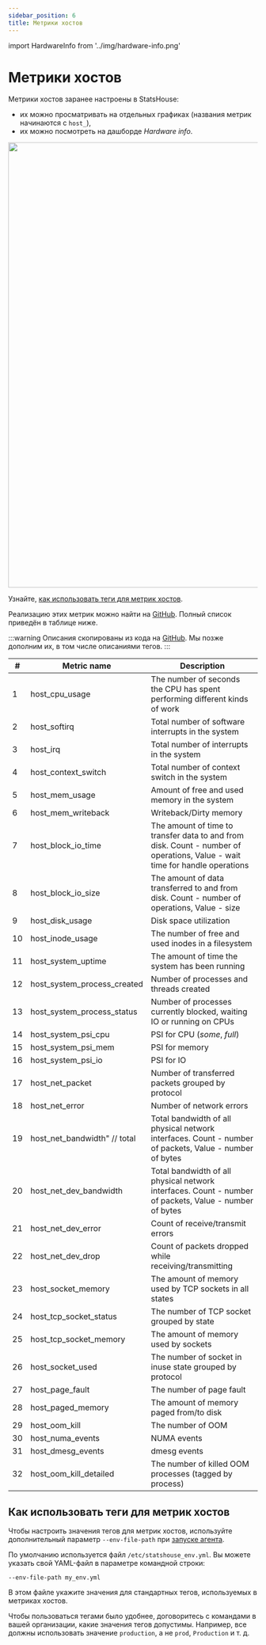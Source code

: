 ```yaml
---
sidebar_position: 6
title: Метрики хостов
---
```


import HardwareInfo from '../img/hardware-info.png'

# Метрики хостов

Метрики хостов заранее настроены в StatsHouse:
* их можно просматривать на отдельных графиках (названия метрик начинаются с `host_`),
* их можно посмотреть на дашборде _Hardware info_.

<img src={HardwareInfo} width="900"/>

Узнайте, 
[как использовать теги для метрик хостов](#как-использовать-теги-для-метрик-хостов).

Реализацию этих метрик можно найти на
[GitHub](https://github.com/VKCOM/statshouse/blob/1c45de2c5ecee27a767a4821ed85315c1a0dff49/internal/format/predefined_hardware.go#L37).
Полный список приведён в таблице ниже.

:::warning
Описания скопированы из кода на
[GitHub](https://github.com/VKCOM/statshouse/blob/1c45de2c5ecee27a767a4821ed85315c1a0dff49/internal/forma/predefined_hardware.go#L37).
Мы позже дополним их, в том числе описаниями тегов.
:::

| #  | Metric name                  | Description                                                                                                                 |
|----|------------------------------|-----------------------------------------------------------------------------------------------------------------------------|
| 1  | host_cpu_usage               | The number of seconds the CPU has spent performing different kinds of work                                                  |
| 2  | host_softirq                 | Total number of software interrupts in the system                                                                           |
| 3  | host_irq                     | Total number of interrupts in the system                                                                                    |
| 4  | host_context_switch          | Total number of context switch in the system                                                                                |
| 5  | host_mem_usage               | Amount of free and used memory in the system                                                                                |
| 6  | host_mem_writeback           | Writeback/Dirty memory                                                                                                      |
| 7  | host_block_io_time           | The amount of time to transfer data to and from disk. Count - number of operations, Value - wait time for handle operations |
| 8  | host_block_io_size           | The amount of data transferred to and from disk. Count - number of operations, Value - size                                 |
| 9  | host_disk_usage              | Disk space utilization                                                                                                      |
| 10 | host_inode_usage             | The number of free and used inodes in a filesystem                                                                          |
| 11 | host_system_uptime           | The amount of time the system has been running                                                                              |
| 12 | host_system_process_created  | Number of processes and threads created                                                                                     |
| 13 | host_system_process_status   | Number of processes currently blocked, waiting IO or running on CPUs                                                        |
| 14 | host_system_psi_cpu          | PSI for CPU (_some_, _full_)                                                                                                    |
| 15 | host_system_psi_mem          | PSI for memory                                                                 <br/>                                        |
| 16 | host_system_psi_io           | PSI for IO                                                                                                                  |
| 17 | host_net_packet              | Number of transferred packets grouped by protocol                                                                           |
| 18 | host_net_error               | Number of network errors                                                                                                    |
| 19 | host_net_bandwidth" // total | Total bandwidth of all physical network interfaces. Count - number of packets, Value - number of bytes                      |
| 20 | host_net_dev_bandwidth       | Total bandwidth of all physical network interfaces. Count - number of packets, Value - number of bytes                      |
| 21 | host_net_dev_error           | Count of receive/transmit errors                                                                                            |
| 22 | host_net_dev_drop            | Count of packets dropped while receiving/transmitting                                                                       |
| 23 | host_socket_memory           | The amount of memory used by TCP sockets in all states                                                                      |
| 24 | host_tcp_socket_status       | The number of TCP socket grouped by state                                                                                   |
| 25 | host_tcp_socket_memory       | The amount of memory used by sockets                                                                                        |
| 26 | host_socket_used             | The number of socket in inuse state grouped by protocol                                                                     |
| 27 | host_page_fault              | The number of page fault                                                                                                    |
| 28 | host_paged_memory            | The amount of memory paged from/to disk                                                                                     |
| 29 | host_oom_kill                | The number of OOM                                                                                                           |
| 30 | host_numa_events             | NUMA events                                                                                                                 |
| 31 | host_dmesg_events            | dmesg events                                                                                                                |
| 32 | host_oom_kill_detailed       | The number of killed OOM processes (tagged by process)                                                                      |

## Как использовать теги для метрик хостов

Чтобы настроить значения тегов для метрик хостов, используйте дополнительный параметр `--env-file-path`
при [запуске агента](install.md#агенты).

По умолчанию используется файл `/etc/statshouse_env.yml`. 
Вы можете указать свой YAML-файл в параметре командной строки:

```
--env-file-path my_env.yml
```

В этом файле укажите значения для стандартных тегов, используемых в метриках хостов.

[//]: # ()
[//]: # (```)

[//]: # (hostname: myhost)

[//]: # (env: production)

[//]: # (group: group_name)

[//]: # (dc: data_center_name)

[//]: # (region: spb)

[//]: # (owner: example_team)

[//]: # (```)

Чтобы пользоваться тегами было удобнее, договоритесь с командами в вашей организации,
какие значения тегов допустимы.
Например, все должны использовать значение `production`, а не `prod`, `Production` и т. д.
